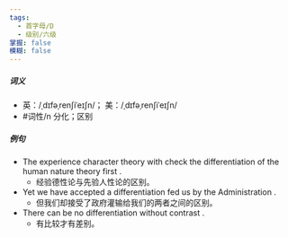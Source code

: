 ```yaml
---
tags:
  - 首字母/D
  - 级别/六级
掌握: false
模糊: false
---
```

##### 词义
- 英：/ˌdɪfəˌrenʃiˈeɪʃn/； 美：/ˌdɪfəˌrenʃiˈeɪʃn/
- #词性/n  分化；区别
##### 例句
- The experience character theory with check the differentiation of the human nature theory first .
	- 经验德性论与先验人性论的区别。
- Yet we have accepted a differentiation fed us by the Administration .
	- 但我们却接受了政府灌输给我们的两者之间的区别。
- There can be no differentiation without contrast .
	- 有比较才有差别。
